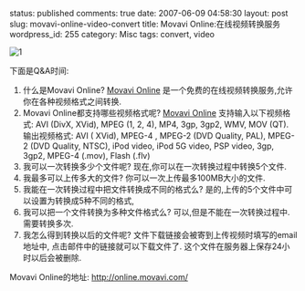 status: published
comments: true
date: 2007-06-09 04:58:30
layout: post
slug: movavi-online-video-convert
title: Movavi Online:在线视频转换服务
wordpress_id: 255
category: Misc
tags: convert, video

![1](http://img.movavi.com/online/pic/movavi_online.gif)

下面是Q&A时间:

1. 什么是Movavi Online?
    [Movavi Online](http://online.movavi.com/)
    是一个免费的在线视频转换服务,允许你在各种视频格式之间转换.
2. Movavi Online都支持哪些视频格式呢?
    [Movavi Online](http://online.movavi.com/)
    支持输入以下视频格式: AVI (DivX, XVid), MPEG (1, 2, 4), MP4, 3gp, 3gp2, WMV, MOV (QT).
    输出视频格式: AVI ( XVid), MPEG-4 , MPEG-2 (DVD Quality, PAL), MPEG-2 (DVD Quality, NTSC), 
    iPod video, iPod 5G video, PSP video, 3gp, 3gp2, MPEG-4 (.mov), Flash (.flv)
3. 我可以一次转换多少个文件呢?
    现在,你可以在一次转换过程中转换5个文件.
4. 我最多可以上传多大的文件?
    你可以一次上传最多100MB大小的文件.
5. 我能在一次转换过程中把文件转换成不同的格式么?
    是的,上传的5个文件中可以设置为转换成5种不同的格式,
6. 我可以把一个文件转换为多种文件格式么?
    可以,但是不能在一次转换过程中.需要转换多次.
7. 我怎么得到转换以后的文件呢?
    文件下载链接会被寄到上传视频时填写的email地址中,
    点击邮件中的链接就可以下载文件了.
    这个文件在服务器上保存24小时以后会被删除.

Movavi Online的地址: http://online.movavi.com/
